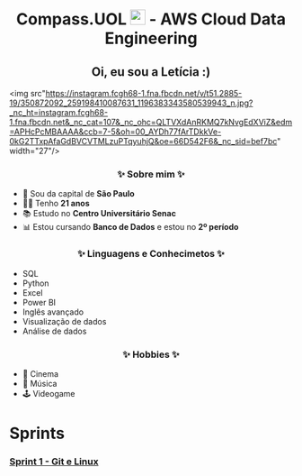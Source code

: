 <h1 align=center> Compass.UOL <img src="https://logospng.org/download/uol/logo-uol-icon-256.png" width="27"/> - AWS Cloud Data Engineering </h1>

<h2 align="center">Oi, eu sou a Letícia :) </h2>

<img src"https://instagram.fcgh68-1.fna.fbcdn.net/v/t51.2885-19/350872092_259198410087631_1196383343580539943_n.jpg?_nc_ht=instagram.fcgh68-1.fna.fbcdn.net&_nc_cat=107&_nc_ohc=QLTVXdAnRKMQ7kNvgEdXViZ&edm=APHcPcMBAAAA&ccb=7-5&oh=00_AYDh77fArTDkkVe-0kG2TTxpAfaGdBVCVTMLzuPTqyuhjQ&oe=66D542F6&_nc_sid=bef7bc"  width="27"/>

<h3 align="center"> ✨ Sobre mim ✨ </h3>

- 🏡 Sou da capital de **São Paulo**
- 👩‍🎓 Tenho **21 anos**
- 📚 Estudo no **Centro Universitário Senac**
- 📊 Estou cursando **Banco de Dados** e estou no **2º período**

<h3 align="center"> ✨ Linguagens e Conhecimetos ✨ </h3>

- SQL
- Python
- Excel
- Power BI
- Inglês avançado
- Visualização de dados
- Análise de dados

<h3 align="center"> ✨ Hobbies ✨ </h3>

- 🎥 Cinema
- 🎵 Música 
- 🕹️ Videogame

# Sprints

###  <a href= Sprint-1 > Sprint 1 - Git e Linux </a>

